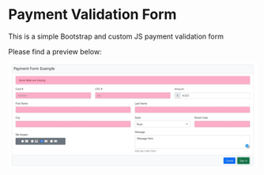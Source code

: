<h1>Payment Validation Form</h1>

This is a simple Bootstrap and custom JS payment validation form

Please find a preview below:

<img src="PaymentValidationPreview.JPG" alt="Payment Validation Preview">